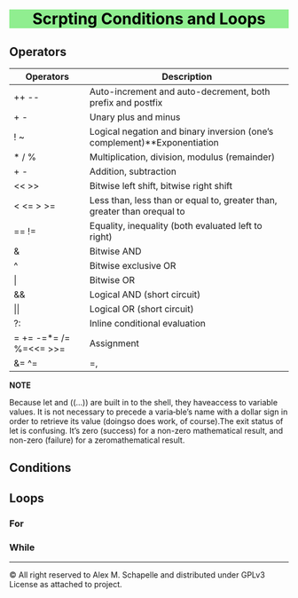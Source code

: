 <center style="background-color:lightgreen">
    <h1 style="color:black"> 
     Scrpting Conditions and Loops
    </h1>
</center>


## Operators


Operators | Description
--------- | -----------
++ --   |     Auto-increment and auto-decrement, both prefix and postfix
+ -     |    Unary plus and minus
! ~     |    Logical negation and binary inversion (one’s complement)**Exponentiation
* / %   |    Multiplication, division, modulus (remainder)
+ -     |    Addition, subtraction
<< >>   |     Bitwise left shift, bitwise right shift
< <= > >= |  Less than, less than or equal to, greater than, greater than orequal to
== !=   |    Equality, inequality (both evaluated left to right)
&     |      Bitwise AND
^     |      Bitwise exclusive OR
\|     |      Bitwise OR
&&    |      Logical AND (short circuit)
\|\|    |      Logical OR (short circuit)
?:    |      Inline conditional evaluation
= += -=*= /= %=<<= >>= | Assignment
&= ^= |=,  | Sequential expression evaluation

**NOTE**

Because  let  and  ((...))  are  built  in  to  the  shell,  they  haveaccess to variable values. It is not necessary to precede a varia‐ble’s name with a dollar sign in order to retrieve its value (doingso does work, of course).The exit status of let is confusing. It’s zero (success) for a non-zero  mathematical  result,  and  non-zero  (failure)  for  a  zeromathematical result.


## Conditions


## Loops

### For

### While



---
&copy; All right reserved to Alex M. Schapelle and distributed under GPLv3 License as attached to project.